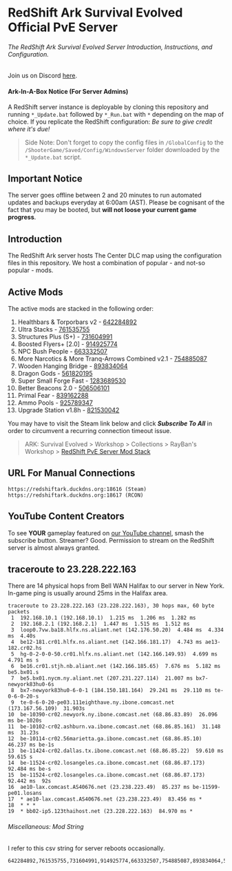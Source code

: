 # RedShift Ark Survival Evolved Official PvE Server
###### The RedShift Ark Survival Evolved Server Introduction, Instructions, and Configuration.
Join us on Discord [here](https://discord.gg/vrkuGZf).

#### Ark-In-A-Box Notice (For Server Admins)
A RedShift server instance is deployable by cloning this repository and running `*_Update.bat` followed by `*_Run.bat` with `*` depending on the map of choice. If you replicate the RedShift configuration: *Be sure to give credit where it's due!* 
> Side Note: Don't forget to copy the config files in `/GlobalConfig` to the `/ShooterGame/Saved/Config/WindowsServer` folder downloaded by the `*_Update.bat` script.


## Important Notice
The server goes offline between 2 and 20 minutes to run automated updates and backups everyday at 6:00am (AST). Please be cognisant of the fact that you may be booted, but **will not loose your current game progress**.


## Introduction
The RedShift Ark server hosts The Center DLC map using the configuration files in this repository. We host a combination of popular - and not-so popular - mods.


## Active Mods
The active mods are stacked in the following order:
1. Healthbars & Torporbars v2 - [642284892](https://steamcommunity.com/sharedfiles/filedetails/?id=642284892)
2. Ultra Stacks - [761535755](https://steamcommunity.com/sharedfiles/filedetails/?id=761535755)
3. Structures Plus (S+) - [731604991](https://steamcommunity.com/sharedfiles/filedetails/?id=731604991)
4. Boosted Flyers+ [2.0] - [914925774](https://steamcommunity.com/sharedfiles/filedetails/?id=914925774)
5. NPC Bush People - [663332507](https://steamcommunity.com/sharedfiles/filedetails/?id=663332507)
6. More Narcotics & More Tranq-Arrows Combined v2.1 - [754885087](https://steamcommunity.com/sharedfiles/filedetails/?id=754885087)
7. Wooden Hanging Bridge - [893834064](https://steamcommunity.com/sharedfiles/filedetails/?id=893834064)
8. Dragon Gods - [561820195](https://steamcommunity.com/sharedfiles/filedetails/?id=561820195)
9. Super Small Forge Fast - [1283689530](https://steamcommunity.com/sharedfiles/filedetails/?id=1283689530)
10. Better Beacons 2.0 - [506506101](https://steamcommunity.com/sharedfiles/filedetails/?id=506506101)
11. Primal Fear - [839162288](https://steamcommunity.com/sharedfiles/filedetails/?id=839162288)
12. Ammo Pools - [925789347](https://steamcommunity.com/sharedfiles/filedetails/?id=925789347)
13. Upgrade Station v1.8h - [821530042](https://steamcommunity.com/sharedfiles/filedetails/?id=821530042)


You may have to visit the Steam link below and click **_Subscribe To All_** in order to circumvent a recurring connection timeout issue.

> ARK: Survival Evolved > Workshop > Collections > RayBan's Workshop > [RedShift PvE Server Mod Stack](http://steamcommunity.com/sharedfiles/filedetails/?id=1138050972)


## URL For Manual Connections
```
https://redshiftark.duckdns.org:18616 (Steam)
https://redshiftark.duckdns.org:18617 (RCON)
```


## YouTube Content Creators
To see **YOUR** gameplay featured on [our YouTube channel](https://www.youtube.com/playlist?list=PLxIRzMPoI2z4SOF3JibqpRcVDI0GypXvg), smash the subscribe button. Streamer? Good. Permission to stream on the RedShift server is almost always granted.


## traceroute to 23.228.222.163
There are 14 physical hops from Bell WAN Halifax to our server in New York. In-game ping is usually around 25ms in the Halifax area. 
```
traceroute to 23.228.222.163 (23.228.222.163), 30 hops max, 60 byte packets
 1  192.168.10.1 (192.168.10.1)  1.215 ms  1.206 ms  1.282 ms
 2  192.168.2.1 (192.168.2.1)  1.447 ms  1.515 ms  1.512 ms
 3  loop0.7vw.ba18.hlfx.ns.aliant.net (142.176.50.20)  4.484 ms  4.334 ms  4.40s
 4  be12-181.cr01.hlfx.ns.aliant.net (142.166.181.17)  4.743 ms ae13-182.cr02.hs
 5  hg-0-2-0-0-50.cr01.hlfx.ns.aliant.net (142.166.149.93)  4.699 ms  4.791 ms s
 6  be16.cr01.stjh.nb.aliant.net (142.166.185.65)  7.676 ms  5.182 ms be5.bx01.s
 7  be5.bx01.nycm.ny.aliant.net (207.231.227.114)  21.007 ms bx7-newyork83hu0-6s
 8  bx7-newyork83hu0-6-0-1 (184.150.181.164)  29.241 ms  29.110 ms te-0-6-0-20-s
 9  te-0-6-0-20-pe03.111eighthave.ny.ibone.comcast.net (173.167.56.109)  31.903s
10  be-10390-cr02.newyork.ny.ibone.comcast.net (68.86.83.89)  26.096 ms be-1020s
11  be-10102-cr02.ashburn.va.ibone.comcast.net (68.86.85.161)  31.148 ms  31.23s
12  be-10114-cr02.56marietta.ga.ibone.comcast.net (68.86.85.10)  46.237 ms be-1s
13  be-11424-cr02.dallas.tx.ibone.comcast.net (68.86.85.22)  59.610 ms  59.615 s
14  be-11524-cr02.losangeles.ca.ibone.comcast.net (68.86.87.173)  92.484 ms be-s
15  be-11524-cr02.losangeles.ca.ibone.comcast.net (68.86.87.173)  92.442 ms  92s
16  ae10-lax.comcast.AS40676.net (23.238.223.49)  85.237 ms be-11599-pe01.losans
17  * ae10-lax.comcast.AS40676.net (23.238.223.49)  83.456 ms *
18  * * *
19  * bb02-ip5.123thaihost.net (23.228.222.163)  84.970 ms *
```


###### Miscellaneous: Mod String
I refer to this csv string for server reboots occasionally. 
```
642284892,761535755,731604991,914925774,663332507,754885087,893834064,561820195,1283689530,506506101,839162288,925789347,821530042
```
